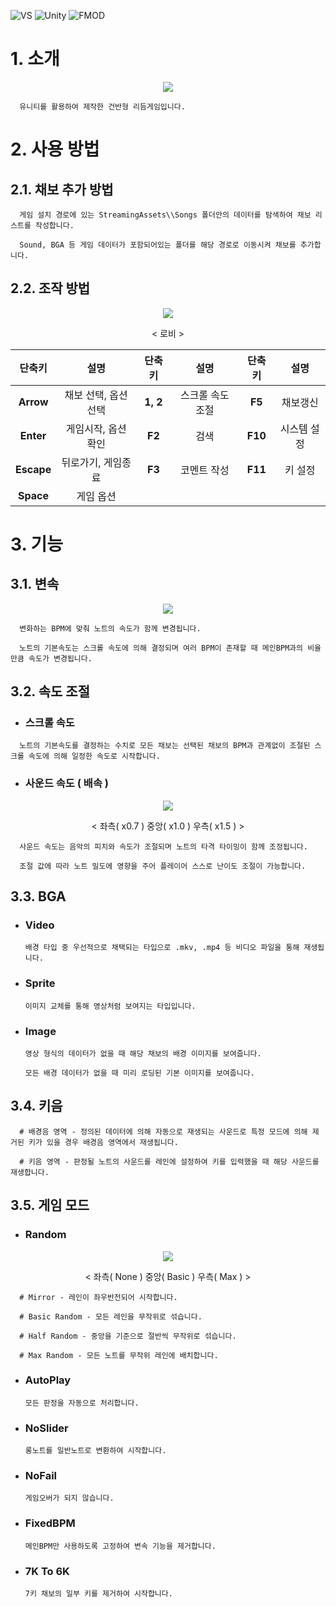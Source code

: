 ![VS](https://img.shields.io/badge/VS2022-v17.8.1-red?style=flat&logo=visualstudio)
![Unity](https://img.shields.io/badge/Unity-v2022.3.5f1-blue?style=flat&logo=unity)
![FMOD](https://img.shields.io/badge/FMOD-v2.01.11-brightgreen?style=flat&logo=FMOD)

# 1. 소개
<p align="center"> <img src="https://user-images.githubusercontent.com/19517385/248521254-e10cce6a-0735-48fe-94b8-ba8f311d1cd5.gif"> 

      유니티를 활용하여 제작한 건반형 리듬게임입니다.

# 2. 사용 방법
## 2.1. 채보 추가 방법

      게임 설치 경로에 있는 StreamingAssets\\Songs 폴더안의 데이터를 탐색하여 채보 리스트를 작성합니다.

      Sound, BGA 등 게임 데이터가 포함되어있는 폴더를 해당 경로로 이동시켜 채보를 추가합니다.
      
## 2.2. 조작 방법
<p align="center"> <img src="https://user-images.githubusercontent.com/19517385/250523465-ce91bbec-10b0-4907-9c3c-16c4e749fc09.gif">
<p align="center"> < 로비 >

|   단축키   |     설명                 |   단축키   |         설명          |   단축키   |         설명         |
|:----------:|:-----------------------:|:----------:|:--------------------:|:----------:|:-------------------:|
|**Arrow**   |채보 선택, 옵션 선택      |**1, 2**    |스크롤 속도 조절        |**F5**  |채보갱신                  |
|**Enter**   |게임시작, 옵션 확인       |**F2**      |검색                   |**F10** |시스템 설정               |
|**Escape**  |뒤로가기, 게임종료        |**F3**      |코멘트 작성             |**F11** |키 설정                  |
|**Space**   |게임 옵션                |            |                       |        |                         |


# 3. 기능
## 3.1. 변속
<p align="center"> <img src="https://user-images.githubusercontent.com/19517385/248521312-87d64431-838d-4022-8591-de8d8006d738.gif">    
            
      변화하는 BPM에 맞춰 노트의 속도가 함께 변경됩니다.

      노트의 기본속도는 스크롤 속도에 의해 결정되며 여러 BPM이 존재할 때 메인BPM과의 비율만큼 속도가 변경됩니다.
            
## 3.2. 속도 조절
* ### 스크롤 속도
<p align="center">

      노트의 기본속도를 결정하는 수치로 모든 채보는 선택된 채보의 BPM과 관계없이 조절된 스크롤 속도에 의해 일정한 속도로 시작합니다.
      
* ### 사운드 속도 ( 배속 )
<p align="center"> <img src="https://user-images.githubusercontent.com/19517385/248521330-a421424f-7475-4d59-884d-d0f7a7b272a4.gif">
<p align="center"> < 좌측( x0.7 ) 중앙( x1.0 ) 우측( x1.5 ) >
                
      사운드 속도는 음악의 피치와 속도가 조절되며 노트의 타격 타이밍이 함께 조정됩니다.
      
      조절 값에 따라 노트 밀도에 영향을 주어 플레이어 스스로 난이도 조절이 가능합니다.
    
## 3.3. BGA
* ### Video
        
      배경 타입 중 우선적으로 채택되는 타입으로 .mkv, .mp4 등 비디오 파일을 통해 재생됩니다.
                           
* ### Sprite

      이미지 교체를 통해 영상처럼 보여지는 타입입니다.
                    
* ### Image
      
      영상 형식의 데이터가 없을 때 해당 채보의 배경 이미지를 보여줍니다.
      
      모든 배경 데이터가 없을 때 미리 로딩된 기본 이미지를 보여줍니다.

## 3.4. 키음

      # 배경음 영역 - 정의된 데이터에 의해 자동으로 재생되는 사운드로 특정 모드에 의해 제거된 키가 있을 경우 배경음 영역에서 재생됩니다.
                   
      # 키음 영역 - 판정될 노트의 사운드를 레인에 설정하여 키를 입력했을 때 해당 사운드를 재생합니다.

## 3.5. 게임 모드
* ### Random
<p align="center"> <img src="https://user-images.githubusercontent.com/19517385/248521388-11f838dd-b02c-4e13-8eb8-f15a3b2b49e4.gif">
<p align="center"> < 좌측( None ) 중앙( Basic ) 우측( Max ) >

      # Mirror - 레인이 좌우반전되어 시작합니다.

      # Basic Random - 모든 레인을 무작위로 섞습니다.
      
      # Half Random - 중앙을 기준으로 절반씩 무작위로 섞습니다. 
      
      # Max Random - 모든 노트를 무작위 레인에 배치합니다.

* ### AutoPlay
      
      모든 판정을 자동으로 처리합니다.
      
* ### NoSlider
      
      롱노트를 일반노트로 변환하여 시작합니다.

* ### NoFail
      
      게임오버가 되지 않습니다.

* ### FixedBPM
     
      메인BPM만 사용하도록 고정하여 변속 기능을 제거합니다.

* ### 7K To 6K
     
      7키 채보의 일부 키를 제거하여 시작합니다.
